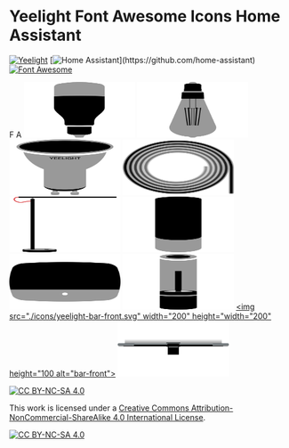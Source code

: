 # Yeelight Font Awesome Icons Home Assistant

[![Yeelight](https://img.shields.io/badge/-Yeelight-000?logo=HomeAssistant&logoColor=fff&labelColor=DF2B2F&style=flat&color=5A5B5B)](https://github.com/home-assistant)
[![Home Assistant](https://img.shields.io/badge/Home-Assistant-000?logo=HomeAssistant&logoColor=fff&labelColor=41BDF5&style=flat&color=rgba(108,204,247,1))](https://github.com/home-assistant)
[![Font Awesome](https://img.shields.io/badge/Font-Awesome-000?logo=FontAwesome&logoColor=fff&labelColor=538dd7&style=flat&color=183153)](https://github.com/home-assistant)

F
A
<a href="./icons/yeelight-bulb.svg"><img src="./icons/yeelight-bulb.svg" width="200" height="100" alt="bulb"></a>
<a href="./icons/yeelight-filament.svg"><img src="./icons/yeelight-filament.svg" width="200" height="100" alt="filament"></a>
<a href="./icons/yeelight-gu10.svg"><img src="./icons/yeelight-gu10.svg" width="200" height="100" alt="gu10"></a>
<a href="./icons/yeelight-strip.svg"><img src="./icons/yeelight-strip.svg" width="200" height="100" alt="strip"></a>
<a href="./icons/yeelight-desk.svg"><img src="./icons/yeelight-desk.svg" width="200" height="100" alt="desk"></a>
<a href="./icons/yeelight-bedside-2.svg"><img src="./icons/yeelight-bedside-2.svg" width="200" height="100" alt="bedside-2"></a>
<a href="./icons/yeelight-bedside-d2.svg"><img src="./icons/yeelight-bedside-d2.svg" width="200" height="100" alt="bedside-d2"></a>
<a href="./icons/yeelight-candela.svg"><img src="./icons/yeelight-candela.svg" width="200" height="100" alt="candela"></a>
<a href="./icons/yeelight-bar-front.svg"><img src="./icons/yeelight-bar-front.svg" width="200" height="width="200" height="100 alt="bar-front"></a>
<a href="./icons/yeelight-bar-back.svg"><img src="./icons/yeelight-bar-back.svg" width="200" height="100" alt="bar-back"></a>


[![CC BY-NC-SA 4.0][cc-by-nc-sa-shield]][cc-by-nc-sa]

This work is licensed under a
[Creative Commons Attribution-NonCommercial-ShareAlike 4.0 International License][cc-by-nc-sa].

[![CC BY-NC-SA 4.0][cc-by-nc-sa-image]][cc-by-nc-sa]

[cc-by-nc-sa]: http://creativecommons.org/licenses/by-nc-sa/4.0/
[cc-by-nc-sa-image]: https://licensebuttons.net/l/by-nc-sa/4.0/88x31.png
[cc-by-nc-sa-shield]: https://img.shields.io/badge/License-CC%20BY--NC--SA%204.0.svg
